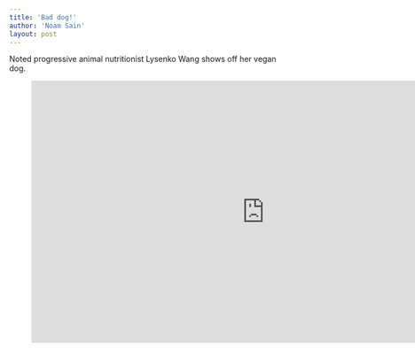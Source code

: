```yaml
---
title: 'Bad dog!'
author: 'Noam Sain'
layout: post
---
```


Noted progressive animal nutritionist Lysenko Wang shows off her vegan dog.

<figure class="wp-block-embed is-type-video is-provider-youtube wp-block-embed-youtube wp-embed-aspect-16-9 wp-has-aspect-ratio"><div class="wp-block-embed__wrapper"><iframe allow="accelerometer; autoplay; clipboard-write; encrypted-media; gyroscope; picture-in-picture; web-share" allowfullscreen="" frameborder="0" height="473" loading="lazy" src="https://www.youtube.com/embed/xGzeDurfuF8?feature=oembed" title="My dog is a vegetarian" width="840"></iframe></div></figure>